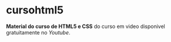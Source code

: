 # cursohtml5
 **Material do curso de HTML5 e CSS** do curso em video disponivel gratuitamente no *Youtube*.
